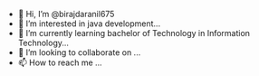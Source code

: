 - 👋 Hi, I’m @birajdaranil675
- 👀 I’m interested in java development...
- 🌱 I’m currently learning bachelor of Technology in Information Technology...
- 💞️ I’m looking to collaborate on ...
- 📫 How to reach me ...

<!---
birajdaranil675/birajdaranil675 is a ✨ special ✨ repository because its `README.md` (this file) appears on your GitHub profile.
You can click the Preview link to take a look at your changes.
--->
